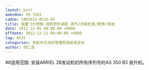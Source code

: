 ```yaml
---
layout: post
amendno: 39-7503
cadno: CAD2012-AS35-03
title: 旋翼飞行控制-扭转把手装配-调节/功能检查/更换/改装
date: 2012-12-06 00:00:00 +0800
effdate: 2012-12-12 00:00:00 +0800
tag: AS35
categories: 民航东北地区管理局适航审定处
author: 张仁浩
---
```


##适用范围:
安装ARRIEL 2B发动机的所有序列号的AS 350 B3 直升机。

